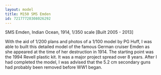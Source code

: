 ```yaml
---
layout: model
title: M150 SMS Emden
id: 72177720308026292
---
```


SMS Emden, Indian Ocean, 1914, 1/350 scale  [Built 2005 - 2013]

With the aid of 1/200 plans and photos of a 1/100 model by PG Huff, I was able to built this detailed model of the famous German cruiser Emden as she appeared at the time of her destruction in 1914. The starting point was the 1994 Revell plastic kit. It was a major project spread over 8 years. After I had completed the model, I was advised that the 5.2 cm secondary guns had probably been removed before WW1 began.


